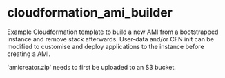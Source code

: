 # cloudformation_ami_builder

Example Cloudformation template to build a new AMI from a bootstrapped instance and remove stack afterwards. User-data and/or CFN init can be modified to customise and deploy applications to the instance before creating a AMI.

'amicreator.zip' needs to first be uploaded to an S3 bucket.
